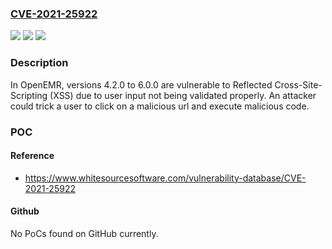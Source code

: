 ### [CVE-2021-25922](https://cve.mitre.org/cgi-bin/cvename.cgi?name=CVE-2021-25922)
![](https://img.shields.io/static/v1?label=Product&message=openemr&color=blue)
![](https://img.shields.io/static/v1?label=Version&message=n%2Fa&color=blue)
![](https://img.shields.io/static/v1?label=Vulnerability&message=Cross-Site-Scripting&color=brighgreen)

### Description

In OpenEMR, versions 4.2.0 to 6.0.0 are vulnerable to Reflected Cross-Site-Scripting (XSS) due to user input not being validated properly. An attacker could trick a user to click on a malicious url and execute malicious code.

### POC

#### Reference
- https://www.whitesourcesoftware.com/vulnerability-database/CVE-2021-25922

#### Github
No PoCs found on GitHub currently.

